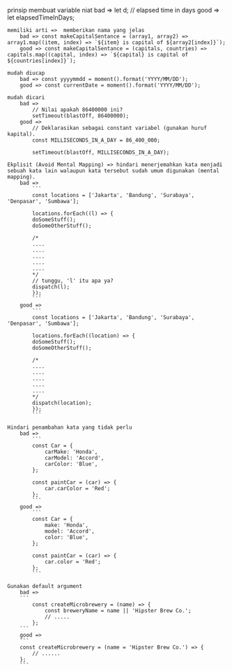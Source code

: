
prinsip membuat variable
    niat
        bad => let d; // elapsed time in days
        good => let elapsedTimeInDays;
    
    memiliki arti =>  memberikan nama yang jelas
        bad => const makeCapitalSentance = (array1, array2) => array1.map((item, index) => `${item} is capital of ${array2[index]}`);
        good => const makeCapitalSentance = (capitals, countries) => capitals.map((capital, index) => `${capital} is capital of ${countries[index]}`);

    mudah diucap
        bad => const yyyymmdd = moment().format('YYYY/MM/DD');
        good => const currentDate = moment().format('YYYY/MM/DD');
    
    mudah dicari
        bad =>
            // Nilai apakah 86400000 ini?
            setTimeout(blastOff, 86400000);
        good => 
            // Deklarasikan sebagai constant variabel (gunakan huruf kapital).
            const MILLISECONDS_IN_A_DAY = 86_400_000;
            
            setTimeout(blastOff, MILLISECONDS_IN_A_DAY);
    
    Ekplisit (Avoid Mental Mapping) => hindari menerjemahkan kata menjadi sebuah kata lain walaupun kata tersebut sudah umum digunakan (mental mapping).
        bad =>
            ```
            const locations = ['Jakarta', 'Bandung', 'Surabaya', 'Denpasar', 'Sumbawa'];
 
            locations.forEach((l) => {
            doSomeStuff();
            doSomeOtherStuff();
            
            /*
            ....
            ....
            ....
            ....
            ....
            */
            // tunggu, 'l' itu apa ya?
            dispatch(l);
            });
            ```
        good => 
            ```
            const locations = ['Jakarta', 'Bandung', 'Surabaya', 'Denpasar', 'Sumbawa'];
 
            locations.forEach((location) => {
            doSomeStuff();
            doSomeOtherStuff();
            
            /*
            ....
            ....
            ....
            ....
            ....
            */
            dispatch(location);
            });
            ```
        
    Hindari penambahan kata yang tidak perlu
        bad => 
            ```
            const Car = {
                carMake: 'Honda',
                carModel: 'Accord',
                carColor: 'Blue',
            };
            
            const paintCar = (car) => {
                car.carColor = 'Red';
            };
            ```
        good => 
            ```
            const Car = {
                make: 'Honda',
                model: 'Accord',
                color: 'Blue',
            };
            
            const paintCar = (car) => {
                car.color = 'Red';
            };
            ```
    
    Gunakan default argument
        bad => 
        ```
            const createMicrobrewery = (name) => {
                const breweryName = name || 'Hipster Brew Co.';
                // .....
            };
        ```
        good =>
        ```
        const createMicrobrewery = (name = 'Hipster Brew Co.') => {
            // ......
        };
        ```
